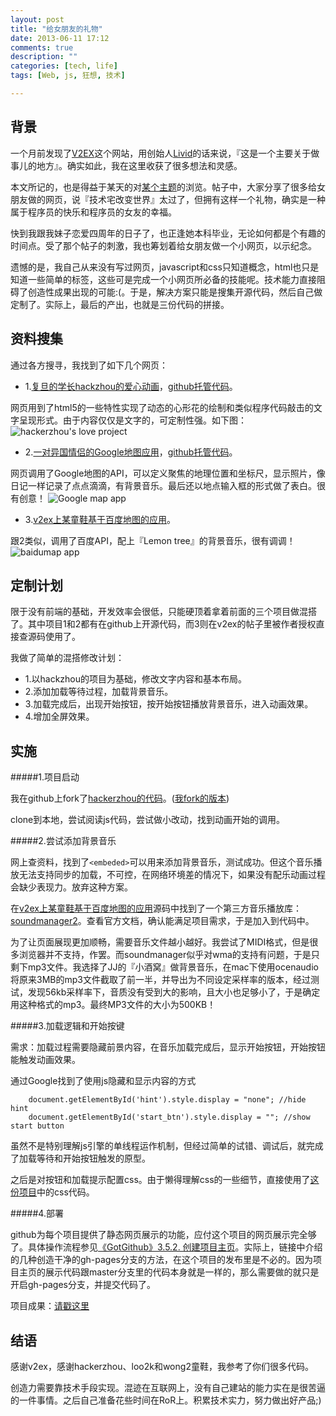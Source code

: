 ```yaml
---
layout: post
title: "给女朋友的礼物"
date: 2013-06-11 17:12
comments: true
description: ""
categories: [tech, life]
tags: [Web, js, 狂想, 技术]

---
```


背景
---

一个月前发现了[V2EX](http://v2ex.com)这个网站，用创始人[Livid](http://www.v2ex.com/member/Livid)的话来说，『这是一个主要关于做事儿的地方』。确实如此，我在这里收获了很多想法和灵感。

本文所记的，也是得益于某天的对[某个主题](http://www.v2ex.com/t/69145)的浏览。帖子中，大家分享了很多给女朋友做的网页，说『技术宅改变世界』太过了，但拥有这样一个礼物，确实是一种属于程序员的快乐和程序员的女友的幸福。

快到我跟我妹子恋爱四周年的日子了，也正逢她本科毕业，无论如何都是个有趣的时间点。受了那个帖子的刺激，我也筹划着给女朋友做一个小网页，以示纪念。

遗憾的是，我自己从来没有写过网页，javascript和css只知道概念，html也只是知道一些简单的标签，这些可是完成一个小网页所必备的技能呢。技术能力直接阻碍了创造性成果出现的可能:(。于是，解决方案只能是搜集开源代码，然后自己做定制了。实际上，最后的产出，也就是三份代码的拼接。

资料搜集
---

通过各方搜寻，我找到了如下几个网页：

* 1.[复旦的学长hackzhou的爱心动画](http://love.hackerzhou.me/)，[github托管代码](https://github.com/hackerzhou/Love)。

网页用到了html5的一些特性实现了动态的心形花的绘制和类似程序代码敲击的文字呈现形式。由于内容仅仅是文字的，可定制性强。如下图：
![hackerzhou's love project](https://dl.dropboxusercontent.com/u/64021093/Pics/%E5%B1%8F%E5%B9%95%E5%BF%AB%E7%85%A7%202013-06-11%20%E4%B8%8B%E5%8D%888.12.01.png "hackerzhou's page")

* 2.[一对异国情侣的Google地图应用](http://carfieldloverita.sinaapp.com/)，[github托管代码](https://github.com/wong2/lovegift)。

网页调用了Google地图的API，可以定义聚焦的地理位置和坐标尺，显示照片，像日记一样记录了点点滴滴，有背景音乐。最后还以地点输入框的形式做了表白。很有创意！
![Google map app](https://dl.dropboxusercontent.com/u/64021093/Pics/%E5%B1%8F%E5%B9%95%E5%BF%AB%E7%85%A7%202013-06-11%20%E4%B8%8B%E5%8D%888.12.18.png "Googlemap app")

* 3.[v2ex上某童鞋基于百度地图的应用](http://liumeijun.com/)。

跟2类似，调用了百度API，配上『Lemon tree』的背景音乐，很有调调！
![baidumap app](https://dl.dropboxusercontent.com/u/64021093/Pics/%E5%B1%8F%E5%B9%95%E5%BF%AB%E7%85%A7%202013-06-11%20%E4%B8%8B%E5%8D%888.16.00.png "baidumap app")

定制计划
---
限于没有前端的基础，开发效率会很低，只能硬顶着拿着前面的三个项目做混搭了。其中项目1和2都有在github上开源代码，而3则在v2ex的帖子里被作者授权直接查源码使用了。

我做了简单的混搭修改计划：

* 1.以hackzhou的项目为基础，修改文字内容和基本布局。
* 2.添加加载等待过程，加载背景音乐。
* 3.加载完成后，出现开始按钮，按开始按钮播放背景音乐，进入动画效果。
* 4.增加全屏效果。

实施
---
#####1.项目启动

我在github上fork了[hackerzhou的代码](https://github.com/hackerzhou/Love)。([我fork的版本](https://github.com/biaobiaoqi/Love))

clone到本地，尝试阅读js代码，尝试做小改动，找到动画开始的调用。

#####2.尝试添加背景音乐

网上查资料，找到了`<embeded>`可以用来添加背景音乐，测试成功。但这个音乐播放无法支持同步的加载，不可控，在网络环境差的情况下，如果没有配乐动画过程会缺少表现力。放弃这种方案。

在[v2ex上某童鞋基于百度地图的应用](http://liumeijun.com/)源码中找到了一个第三方音乐播放库：[soundmanager2](http://www.schillmania.com/projects/soundmanager2/)。查看官方文档，确认能满足项目需求，于是加入到代码中。

为了让页面展现更加顺畅，需要音乐文件越小越好。我尝试了MIDI格式，但是很多浏览器并不支持，作罢。而soundmanager似乎对wma的支持有问题，于是只剩下mp3文件。我选择了JJ的『小酒窝』做背景音乐，在mac下使用ocenaudio将原来3MB的mp3文件截取了前一半，并导出为不同设定采样率的版本，经过测试，发现56kb采样率下，音质没有受到大的影响，且大小也足够小了，于是确定用这种格式的mp3。最终MP3文件的大小为500KB！

#####3.加载逻辑和开始按键

需求：加载过程需要隐藏前景内容，在音乐加载完成后，显示开始按钮，开始按钮能触发动画效果。

通过Google找到了使用js隐藏和显示内容的方式

```
	document.getElementById('hint').style.display = "none"; //hide hint
	document.getElementById('start_btn').style.display = ""; //show start button
```

虽然不是特别理解js引擎的单线程运作机制，但经过简单的试错、调试后，就完成了加载等待和开始按钮触发的原型。

之后是对按钮和加载提示配置css。由于懒得理解css的一些细节，直接使用了[这份项目](https://github.com/wong2/lovegift)中的css代码。




#####4.部署

github为每个项目提供了静态网页展示的功能，应付这个项目的网页展示完全够了。具体操作流程参见[《GotGithub》3.5.2. 创建项目主页](http://www.worldhello.net/gotgithub/03-project-hosting/050-homepage.html#project-homepage)。实际上，链接中介绍的几种创造干净的gh-pages分支的方法，在这个项目的发布里是不必的。因为项目主页的展示代码跟master分支里的代码本身就是一样的，那么需要做的就只是开启gh-pages分支，并提交代码了。

项目成果：[请戳这里](http://biaobiaoqi.me/Love)



结语
---

感谢v2ex，感谢hackerzhou、loo2k和wong2童鞋，我参考了你们很多代码。

创造力需要靠技术手段实现。混迹在互联网上，没有自己建站的能力实在是很苦逼的一件事情。之后自己准备花些时间在RoR上。积累技术实力，努力做出好产品;)
